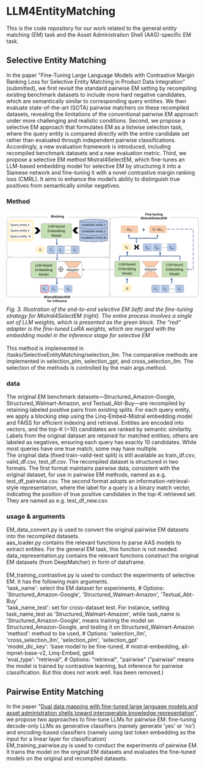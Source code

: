 # LLM4EntityMatching
This is the code repository for our work related to the general entity matching (EM) task and the Asset Administration Shell (AAS)-specific EM task.
## Selective Entity Matching
In the paper "Fine-Tuning Large Language Models with Contrastive Margin Ranking Loss for Selective Entity Matching in Product Data Integration" (submitted), we first revisit the standard pairwise EM setting by recompiling existing benchmark datasets to include more hard negative candidates, which are semantically similar to corresponding query entities. We then evaluate state-of-the-art (SOTA) pairwise matchers on these recompiled datasets, revealing the limitations of the conventional pairwise EM approach under more challenging and realistic conditions. Second, we propose a selective EM approach that formulates EM as a listwise selection task, where the query entity is compared directly with the entire candidate set rather than evaluated through independent pairwise classifications. Accordingly, a new evaluation framework is introduced, including recompiled benchmark datasets and a new evaluation metric. Third, we propose a selective EM method Mistral4SelectEM, which fine-tunes an LLM-based embedding model for selective EM by structuring it into a Siamese network and fine-tuning it with a novel contrastive margin ranking loss (CMRL). It aims to enhance the model’s ability to distinguish true positives from semantically similar negatives. 
### Method
![](/resource/Mistral4SelectEM.png)
*Fig. 3. Illustration of the end-to-end selective EM (left) and the fine-tuning strategy for Mistral4SelectEM (right). The entire process involves a single set of LLM weights, which is presented as the green block. The “red” adapter is the fine-tuned LoRA weights, which are merged with the embedding model in the inference stage for selective EM*<br>  
This method is implemented in /tasks/SelectiveEntityMatching/selection_llm. The comparative methods are implemented in selection_plm, selection_gpt, and cross_selection_llm. The selection of the methods is controlled by the main args.method.
### data
The original EM benchmark datasets—Structured_Amazon-Google, Structured_Walmart-Amazon, and Textual_Abt-Buy—are recompiled by retaining labeled positive pairs from existing splits. For each query entity, we apply a blocking step using the Linq-Embed-Mistral embedding model and FAISS for efficient indexing and retrieval. Entities are encoded into vectors, and the top-K (=10) candidates are ranked by semantic similarity. Labels from the original dataset are retained for matched entities; others are labeled as negatives, ensuring each query has exactly 10 candidates. While most queries have one true match, some may have multiple.  
The original data (fixed train-valid-test split) is still available as train_df.csv, valid_df.csv, test_df.csv. The recompiled dataset is structured in two formats. The first format maintains pairwise data, consistent with the original dataset, for use in pairwise EM methods, named as e.g. test_df_pairwise.csv. The second format adopts an information-retrieval-style representation, where the label for a query is a binary match vector, indicating the position of true positive candidates in the top-K retrieved set. They are named as e.g. test_df_new.csv.
### usage & arguments
EM_data_convert.py is used to convert the original pairwise EM datasets into the recompiled datasets.  
aas_loader.py contains the relevant functions to parse AAS models to extract entities. For the general EM task, this function is not needed.  
data_representation.py contains the relevant functions construct the original EM datasets (from DeepMatcher) in form of dataframe.   
<br>EM_training_contrastive.py is used to conduct the experiments of selective EM. It has the following main arguments.  
'task_name': select the EM dataset for experiments,  # Options: 'Structured_Amazon-Google', 'Structured_Walmart-Amazon', 'Textual_Abt-Buy'  
'task_name_test': set for cross-dataset test. For instance, setting task_name_test as 'Structured_Walmart-Amazon', while task_name is 'Structured_Amazon-Google', means training the model on Structured_Amazon-Google, and testing it on Structured_Walmart-Amazon  
'method': method to be used,  # Options: 'selection_llm', 'cross_selection_llm', 'selection_plm', 'selection_gpt'  
'model_dic_key': 'base model to be fine-tuned, # mistral-embedding, all-mpnet-base-v2, Linq-Embed, gpt4   
'eval_type': "retrieval",  # Options: "retrieval", "pairwise" ("pairwise" means the model is trained by contrastive learning, but inference for pairwise classification. But this does not work well. has been removed.)

## Pairwise Entity Matching
In the paper "[Dual data mapping with fine-tuned large language models and asset administration shells toward interoperable knowledge representation]( https://www.sciencedirect.com/science/article/pii/S0736584524001248?via%3Dihub)", we propose two approaches to fine-tune LLMs for pairwise EM: fine-tuning decode-only LLMs as generative classifiers (namely generate 'yes' or 'no') and encoding-based classifiers (namely using last token embedding as the input for a linear layer for classification)  
EM_training_pairwise.py is used to conduct the experiments of pairwise EM. It trains the model on the original EM datasets and evaluates the fine-tuned models on the original and recompiled datasets.
